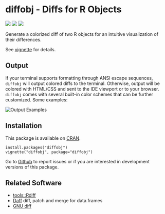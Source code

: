 # diffobj - Diffs for R Objects

[![](https://travis-ci.org/brodieG/diffobj.svg?branch=master)](https://travis-ci.org/brodieG/diffobj)
[![](https://codecov.io/github/brodieG/diffobj/coverage.svg?branch=master)](https://codecov.io/github/brodieG/diffobj?branch=master)
[![](http://www.r-pkg.org/badges/version/diffobj)](https://cran.r-project.org/package=diffobj)

Generate a colorized diff of two R objects for an intuitive visualization of their differences.

See [vignette](http://htmlpreview.github.io/?https://raw.githubusercontent.com/brodieG/diffobj/master/inst/doc/diffobj.html) for details.

## Output

If your terminal supports formatting through ANSI escape sequences, `diffobj` will output colored diffs to the terminal.  Otherwise, output will be colored with HTML/CSS and sent to the IDE viewport or to your browser.  `diffobj` comes with several built-in color schemes that can be further customized.  Some examples:

![Output Examples](https://raw.githubusercontent.com/brodieG/diffobj/master/cliandrstudio.png)

## Installation

This package is available on [CRAN](https://cran.r-project.org/package=diffobj).

```
install.packages("diffobj")
vignette("diffobj", package="diffobj")
```

Go to [Github](https://github.com/brodieG/diffobj) to report issues or if you
are interested in development versions of this package.

## Related Software

* [tools::Rdiff](https://stat.ethz.ch/R-manual/R-devel/library/tools/html/Rdiff.html)
* [Daff](https://github.com/ediwndj/daff) diff, patch and merge for data.frames
* [GNU diff](https://www.gnu.org/software/diffutils)



